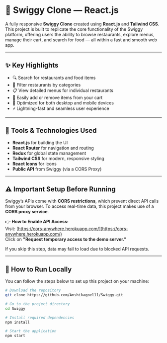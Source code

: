 # 🍔 Swiggy Clone — React.js

A fully responsive **Swiggy Clone** created using **React.js** and **Tailwind CSS**. This project is built to replicate the core functionality of the Swiggy platform, offering users the ability to browse restaurants, explore menus, manage their cart, and search for food — all within a fast and smooth web app.

---

## ✨ Key Highlights

- 🔍 Search for restaurants and food items  
- 📂 Filter restaurants by categories  
- 📋 View detailed menus for individual restaurants  
- 🛒 Easily add or remove items from your cart  
- 📱 Optimized for both desktop and mobile devices  
- ⚡ Lightning-fast and seamless user experience  

---

## 🔧 Tools & Technologies Used

- **React.js** for building the UI  
- **React Router** for navigation and routing  
- **Redux** for global state management  
- **Tailwind CSS** for modern, responsive styling  
- **React Icons** for icons  
- **Public API** from Swiggy (via a CORS Proxy)  

---

## ⚠️ Important Setup Before Running

Swiggy’s APIs come with **CORS restrictions**, which prevent direct API calls from your browser. To access real-time data, this project makes use of a **CORS proxy service**.

👉 **How to Enable API Access:**  
Visit: [https://cors-anywhere.herokuapp.com/](https://cors-anywhere.herokuapp.com/)  
Click on **"Request temporary access to the demo server."**

If you skip this step, data may fail to load due to blocked API requests.

---

## 🚀 How to Run Locally

You can follow the steps below to set up this project on your machine:

```bash
# Download the repository
git clone https://github.com/Anshikagoel11/Swiggy.git

# Go to the project directory
cd Swiggy

# Install required dependencies
npm install

# Start the application
npm start
